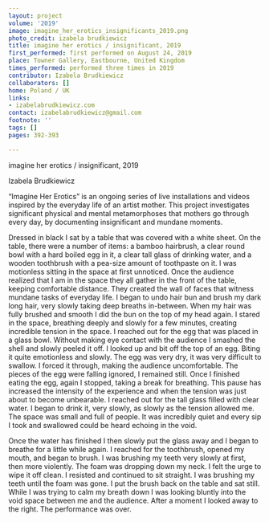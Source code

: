 ```yaml
---
layout: project
volume: '2019'
image: imagine_her_erotics_insignificants_2019.png
photo_credit: izabela brudkiewicz
title: imagine her erotics / insignificant, 2019
first_performed: first performed on August 24, 2019
place: Towner Gallery, Eastbourne, United Kingdom
times_performed: performed three times in 2019
contributor: Izabela Brudkiewicz
collaborators: []
home: Poland / UK
links:
- izabelabrudkiewicz.com
contact: izabelabrudkiewicz@gmail.com
footnote: ''
tags: []
pages: 392-393

---
```


imagine her erotics / insignificant, 2019

Izabela Brudkiewicz

“Imagine Her Erotics” is an ongoing series of live installations and videos inspired by the everyday life of an artist mother. This project investigates significant physical and mental metamorphoses that mothers go through every day, by documenting insignificant and mundane moments.

Dressed in black I sat by a table that was covered with a white sheet. On the table, there were a number of items: a bamboo hairbrush, a clear round bowl with a hard boiled egg in it, a clear tall glass of drinking water, and a wooden toothbrush with a pea-size amount of toothpaste on it. I was motionless sitting in the space at first unnoticed. Once the audience realized that I am in the space they all gather in the front of the table, keeping comfortable distance. They created the wall of faces that witness mundane tasks of everyday life. I began to undo hair bun and brush my dark long hair, very slowly taking deep breaths in-between. When my hair was fully brushed and smooth I did the bun on the top of my head again. I stared in the space, breathing deeply and slowly for a few minutes, creating incredible tension in the space. I reached out for the egg that was placed in a glass bowl. Without making eye contact with the audience I smashed the shell and slowly peeled it off. I looked up and bit off the top of an egg. Biting it quite emotionless and slowly. The egg was very dry, it was very difficult to swallow. I forced it through, making the audience uncomfortable. The pieces of the egg were falling ignored, I remained still. Once I finished eating the egg, again I stopped, taking a break for breathing. This pause has increased the intensity of the experience and when the tension was just about to become unbearable. I reached out for the tall glass filled with clear water. I began to drink it, very slowly, as slowly as the tension allowed me. The space was small and full of people. It was incredibly quiet and every sip I took and swallowed could be heard echoing in the void.

Once the water has finished I then slowly put the glass away and I began to breathe for a little while again. I reached for the toothbrush, opened my mouth, and began to brush. I was brushing my teeth very slowly at first, then more violently. The foam was dropping down my neck. I felt the urge to wipe it off clean. I resisted and continued to sit straight. I was brushing my teeth until the foam was gone. I put the brush back on the table and sat still. While I was trying to calm my breath down I was looking bluntly into the void space between me and the audience. After a moment I looked away to the right. The performance was over.
